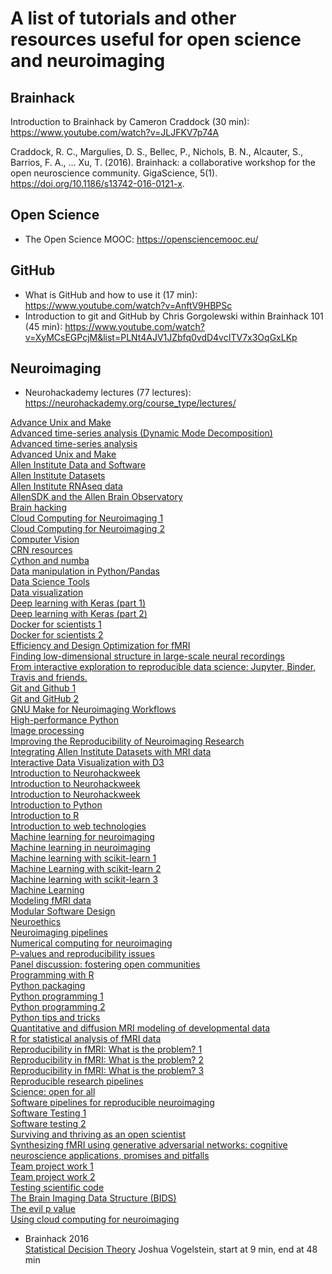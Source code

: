 # A list of tutorials and other resources useful for open science and neuroimaging

## Brainhack
Introduction to Brainhack by Cameron Craddock (30 min): https://www.youtube.com/watch?v=JLJFKV7p74A  

Craddock, R. C., Margulies, D. S., Bellec, P., Nichols, B. N., Alcauter, S., Barrios, F. A., … Xu, T. (2016). Brainhack: a collaborative workshop for the open neuroscience community. GigaScience, 5(1). https://doi.org/10.1186/s13742-016-0121-x.

## Open Science

* The Open Science MOOC: https://opensciencemooc.eu/

## GitHub

* What is GitHub and how to use it (17 min): https://www.youtube.com/watch?v=AnftV9HBPSc
* Introduction to git and GitHub by Chris Gorgolewski within Brainhack 101 (45 min): https://www.youtube.com/watch?v=XyMCsEGPcjM&list=PLNt4AJV1JZbfq0vdD4vcITV7x3OqGxLKp

## Neuroimaging

* Neurohackademy lectures (77 lectures): https://neurohackademy.org/course_type/lectures/

[Advance Unix and Make](https://neurohackademy.org/course/advance-unix-and-make/)  
[Advanced time-series analysis (Dynamic Mode Decomposition)](https://neurohackademy.org/course/advanced-time-series-analysis-dynamic-mode-decomposition/)  
[Advanced time-series analysis](https://neurohackademy.org/course/advanced-time-series-analysis/)  
[Advanced Unix and Make](https://neurohackademy.org/course/advanced-unix-and-make/)  
[Allen Institute Data and Software](https://neurohackademy.org/course/allen-institute-data-and-software/)  
[Allen Institute Datasets](https://neurohackademy.org/course/allen-institute-datasets/)  
[Allen Institute RNAseq data](https://neurohackademy.org/course/allen-institute-rnaseq-data/)  
[AllenSDK and the Allen Brain Observatory](https://neurohackademy.org/course/allensdk-and-the-allen-brain-observatory/)  
[Brain hacking](https://neurohackademy.org/course/brain-hacking/)  
[Cloud Computing for Neuroimaging 1](https://neurohackademy.org/course/cloud-computing-for-neuroimaging/)  
[Cloud Computing for Neuroimaging 2](https://neurohackademy.org/course/cloud-computing/)  
[Computer Vision](https://neurohackademy.org/course/computer-vision/)  
[CRN resources](https://neurohackademy.org/course/crn-resources/)  
[Cython and numba](https://neurohackademy.org/course/cython-and-numba/)  
[Data manipulation in Python/Pandas](https://neurohackademy.org/course/complex-data-structures/)  
[Data Science Tools](https://neurohackademy.org/course/data-science-tools/)  
[Data visualization](https://neurohackademy.org/course/data-visualization/)  
[Deep learning with Keras (part 1)](https://neurohackademy.org/course/deep-learning-with-keras/)  
[Deep learning with Keras (part 2)](https://neurohackademy.org/course/neural-networks-part-2/)  
[Docker for scientists 1](https://neurohackademy.org/course/docker-for-scientists/)  
[Docker for scientists 2](https://neurohackademy.org/course/docker/)  
[Efficiency and Design Optimization for fMRI](https://neurohackademy.org/course/efficiency-and-design-optimization-for-fmri/)  
[Finding low-dimensional structure in large-scale neural recordings](https://neurohackademy.org/course/finding-low-dimensional-structure-in-large-scale-neural-recordings/)  
[From interactive exploration to reproducible data science: Jupyter, Binder, Travis and friends.](https://neurohackademy.org/course/from-interactive-exploration-to-reproducible-data-science-jupyter-binder-travis-and-friends/)  
[Git and Github 1](https://neurohackademy.org/course/git-and-github/)  
[Git and GitHub 2](https://neurohackademy.org/course/git-and-github-2/)  
[GNU Make for Neuroimaging Workflows](https://neurohackademy.org/course/gnu-make-for-neuroimaging-workflows/)  
[High-performance Python](https://neurohackademy.org/course/high-performance-python/)  
[Image processing](https://neurohackademy.org/course/image-processing/)  
[Improving the Reproducibility of Neuroimaging Research](https://neurohackademy.org/course/improving-the-reproducibility-of-neuroimaging-research/)  
[Integrating Allen Institute Datasets with MRI data](https://neurohackademy.org/course/integrating-allen-institute-datasets-with-mri-data/)  
[Interactive Data Visualization with D3](https://neurohackademy.org/course/interactive-data-visualization-with-d3/)  
[Introduction to Neurohackweek](https://neurohackademy.org/course/introduction-to-neurohackweek-2/)  
[Introduction to Neurohackweek](https://neurohackademy.org/course/introduction-to-neurohackweek-3/)  
[Introduction to Neurohackweek](https://neurohackademy.org/course/introduction-to-neurohackweek-4/)  
[Introduction to Python](https://neurohackademy.org/course/introduction-to-python/)  
[Introduction to R](https://neurohackademy.org/course/introduction-to-r/)  
[Introduction to web technologies](https://neurohackademy.org/course/introduction-to-web-technologies/)  
[Machine learning for neuroimaging](https://neurohackademy.org/course/machine-learning-for-neuroimaging/)  
[Machine learning in neuroimaging](https://neurohackademy.org/course/machine-learning-in-neuroimaging/)  
[Machine learning with scikit-learn 1](https://neurohackademy.org/course/machine-learning-with-scikit-learn/)  
[Machine Learning with scikit-learn 2](https://neurohackademy.org/course/machine-learning-with-scikit-learn-2/)  
[Machine learning with scikit-learn 3](https://neurohackademy.org/course/machine-learning-with-scikit-learn-3/)  
[Machine Learning](https://neurohackademy.org/course/machine-learning/)  
[Modeling fMRI data](https://neurohackademy.org/course/modeling-fmri-data/)  
[Modular Software Design](https://neurohackademy.org/course/modular-software-design/)  
[Neuroethics](https://neurohackademy.org/course/neuroethics/)  
[Neuroimaging pipelines](https://neurohackademy.org/course/neuroimaging-pipelines-2/)  
[Numerical computing for neuroimaging](https://neurohackademy.org/course/numerical-computing-for-neuroimaging/)  
[P-values and reproducibility issues](https://neurohackademy.org/course/p-values-and-reproducibility-issues/)  
[Panel discussion: fostering open communities](https://neurohackademy.org/course/panel-discussion-fostering-open-communities/)  
[Programming with R](https://neurohackademy.org/course/programming-with-r/)  
[Python packaging](https://neurohackademy.org/course/python-packaging/)  
[Python programming 1](https://neurohackademy.org/course/python-programming/)  
[Python programming 2](https://neurohackademy.org/course/python-programming-2/)  
[Python tips and tricks](https://neurohackademy.org/course/python-tips-and-tricks/)  
[Quantitative and diffusion MRI modeling of developmental data](https://neurohackademy.org/course/quantitative-and-diffusion-mri-modeling-of-developmental-data/)  
[R for statistical analysis of fMRI data](https://neurohackademy.org/course/r-for-statistical-analysis-of-fmri-data/)  
[Reproducibility in fMRI: What is the problem? 1](https://neurohackademy.org/course/reproducibility-in-fmri-what-is-the-problem/)  
[Reproducibility in fMRI: What is the problem? 2](https://neurohackademy.org/course/reproducibility-in-fmri-what-is-the-problem-2/)  
[Reproducibility in fMRI: What is the problem? 3](https://neurohackademy.org/course/reproducibility-in-fmri-what-is-the-problem-3/)  
[Reproducible research pipelines](https://neurohackademy.org/course/reproducible-research-pipelines/)  
[Science: open for all](https://neurohackademy.org/course/science-open-for-all/)  
[Software pipelines for reproducible neuroimaging](https://neurohackademy.org/course/software-pipelines-for-reproducible-neuroimaging/)  
[Software Testing 1](https://neurohackademy.org/course/software-testing/)  
[Software testing 2](https://neurohackademy.org/course/software-testing-2/)  
[Surviving and thriving as an open scientist](https://neurohackademy.org/course/surviving-and-thriving-as-an-open-scientist/)  
[Synthesizing fMRI using generative adversarial networks: cognitive neuroscience applications, promises and pitfalls](https://neurohackademy.org/course/gans-for-brain-imaging/)  
[Team project work 1](https://neurohackademy.org/course/team-project-work/)  
[Team project work 2](https://neurohackademy.org/course/team-project-work-2/)  
[Testing scientific code](https://neurohackademy.org/course/testing-scientific-code/)  
[The Brain Imaging Data Structure (BIDS)](https://neurohackademy.org/course/the-brain-imaging-data-structure-bids/)  
[The evil p value](https://neurohackademy.org/course/the-evil-p-value/)  
[Using cloud computing for neuroimaging](https://neurohackademy.org/course/using-cloud-computing-for-neuroimaging/)

* Brainhack 2016  
[Statistical Decision Theory](https://www.youtube.com/watch?v=OT1i2SKfGPM&index=2&t=0s&list=PLNt4AJV1JZbcCs84XEbN9XdXBXN9U-kyT) Joshua Vogelstein, start at 9 min, end at 48 min
